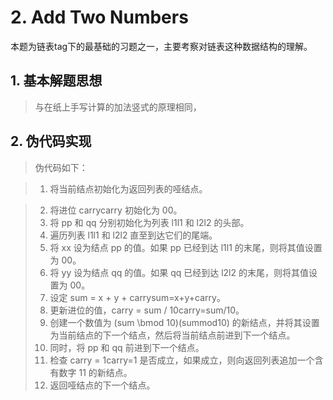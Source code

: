 # 2. Add Two Numbers

  本题为链表tag下的最基础的习题之一，主要考察对链表这种数据结构的理解。
  
  ## 1. 基本解题思想
  > 与在纸上手写计算的加法竖式的原理相同，
  
  
  ## 2. 伪代码实现
  > 伪代码如下：

  > 1. 将当前结点初始化为返回列表的哑结点。
  
  > 2. 将进位 carrycarry 初始化为 00。
  > 3. 将 pp 和 qq 分别初始化为列表 l1l1 和 l2l2 的头部。
  > 4. 遍历列表 l1l1 和 l2l2 直至到达它们的尾端。
  > 5. 将 xx 设为结点 pp 的值。如果 pp 已经到达 l1l1 的末尾，则将其值设置为 00。
  > 6. 将 yy 设为结点 qq 的值。如果 qq 已经到达 l2l2 的末尾，则将其值设置为 00。
  > 7. 设定 sum = x + y + carrysum=x+y+carry。
  > 8. 更新进位的值，carry = sum / 10carry=sum/10。
  > 9. 创建一个数值为 (sum \bmod 10)(summod10) 的新结点，并将其设置为当前结点的下一个结点，然后将当前结点前进到下一个结点。
  > 10. 同时，将 pp 和 qq 前进到下一个结点。
  > 11. 检查 carry = 1carry=1 是否成立，如果成立，则向返回列表追加一个含有数字 11 的新结点。
  > 12. 返回哑结点的下一个结点。
